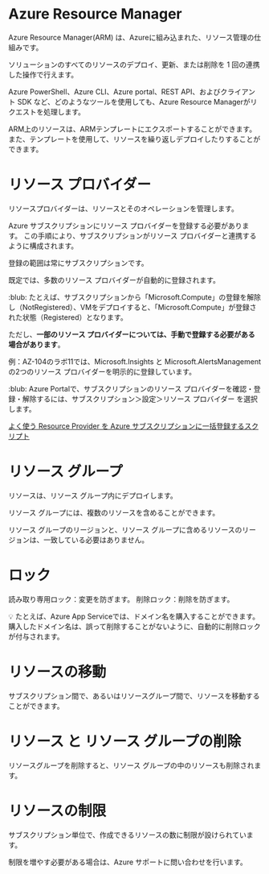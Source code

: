 # Azure Resource Manager

Azure Resource Manager(ARM) は、Azureに組み込まれた、リソース管理の仕組みです。

ソリューションのすべてのリソースのデプロイ、更新、または削除を 1 回の連携した操作で行えます。

Azure PowerShell、Azure CLI、Azure portal、REST API、およびクライアント SDK など、どのようなツールを使用しても、Azure Resource Managerがリクエストを処理します。

ARM上のリソースは、ARMテンプレートにエクスポートすることができます。また、テンプレートを使用して、リソースを繰り返しデプロイしたりすることができます。

# リソース プロバイダー

リソースプロバイダーは、リソースとそのオペレーションを管理します。

Azure サブスクリプションにリソース プロバイダーを登録する必要があります。 この手順により、サブスクリプションがリソース プロバイダーと連携するように構成されます。

登録の範囲は常にサブスクリプションです。

既定では、多数のリソース プロバイダーが自動的に登録されます。 

:blub: たとえば、サブスクリプションから「Microsoft.Compute」の登録を解除し（NotRegistered）、VMをデプロイすると、「Microsoft.Compute」が登録された状態（Registered）となります。

ただし、**一部のリソース プロバイダーについては、手動で登録する必要がある場合があります**。

例：AZ-104のラボ11では、Microsoft.Insights と Microsoft.AlertsManagement の2つのリソース プロバイダーを明示的に登録しています。

:blub: Azure Portalで、サブスクリプションのリソース プロバイダーを確認・登録・解除するには、サブスクリプション＞設定＞リソース プロバイダー を選択します。

[よく使う Resource Provider を Azure サブスクリプションに一括登録するスクリプト](https://blog.shibayan.jp/entry/20210107/1609948542)

# リソース グループ

リソースは、リソース グループ内にデプロイします。

リソース グループには、複数のリソースを含めることができます。


リソース グループのリージョンと、リソース グループに含めるリソースのリージョンは、一致している必要はありません。

# ロック

読み取り専用ロック：変更を防ぎます。
削除ロック：削除を防ぎます。

:bulb: たとえば、Azure App Serviceでは、ドメイン名を購入することができます。購入したドメイン名は、誤って削除することがないように、自動的に削除ロックが付与されます。

# リソースの移動

サブスクリプション間で、あるいはリソースグループ間で、リソースを移動することができます。

# リソース と リソース グループの削除

リソースグループを削除すると、リソース グループの中のリソースも削除されます。

# リソースの制限

サブスクリプション単位で、作成できるリソースの数に制限が設けられています。

制限を増やす必要がある場合は、Azure サポートに問い合わせを行います。


